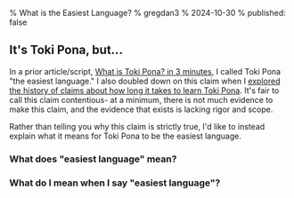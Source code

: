 % What is the Easiest Language?
% gregdan3
% 2024-10-30
% published: false

## It's Toki Pona, but...

In a prior article/script, [What is Toki Pona? in 3 minutes](./what-is-toki-pona-lili.md), I called Toki Pona "the easiest language." I also doubled down on this claim when I [explored the history of claims about 
how long it takes to learn Toki Pona](./30-hours.md). It's fair to call this
claim contentious- at a minimum, there is not much evidence to make this
claim, and the evidence that exists is lacking rigor and scope.

Rather than telling you why this claim is strictly true, I'd like to instead
explain what it means for Toki Pona to be the easiest language.

### What does "easiest language" mean?

### What do I mean when I say "easiest language"?


